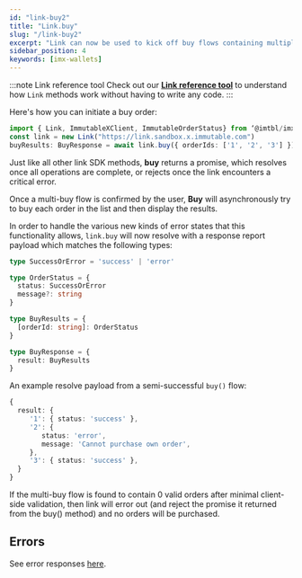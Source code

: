 ```yaml
---
id: "link-buy2"
title: "Link.buy"
slug: "/link-buy2"
excerpt: "Link can now be used to kick off buy flows containing multiple order ID's"
sidebar_position: 4
keywords: [imx-wallets]
---
```


:::note Link reference tool
Check out our **[Link reference tool](https://tools.immutable.com/link-reference/)** to understand how `Link` methods work without having to write any code.
:::

Here's how you can initiate a buy order:

```typescript
import { Link, ImmutableXClient, ImmutableOrderStatus} from ‘@imtbl/imx-sdk’;
const link = new Link("https://link.sandbox.x.immutable.com")
buyResults: BuyResponse = await link.buy({ orderIds: ['1', '2', '3'] });
```


Just like all other link SDK methods, **buy** returns a promise, which resolves once all operations are complete, or rejects once the link encounters a critical error.

Once a multi-buy flow is confirmed by the user, **Buy** will asynchronously try to buy each order in the list and then display the results.

In order to handle the various new kinds of error states that this functionality allows, `link.buy` will now resolve with a response report payload which matches the following types:

```typescript
type SuccessOrError = 'success' | 'error'

type OrderStatus = {
  status: SuccessOrError
  message?: string
}

type BuyResults = {
  [orderId: string]: OrderStatus
}

type BuyResponse = {
  result: BuyResults
}
```

An example resolve payload from a semi-successful `buy()` flow:

```typescript
{
  result: {
     '1': { status: 'success' },
     '2': {
        status: 'error',
        message: 'Cannot purchase own order',
     },
     '3': { status: 'success' },
  }
}
```

If the multi-buy flow is found to contain 0 valid orders after minimal client-side validation, then link will error out (and reject the promise it returned from the buy() method) and no orders will be purchased.

## Errors

See error responses [here](./link-errors.md#buy).